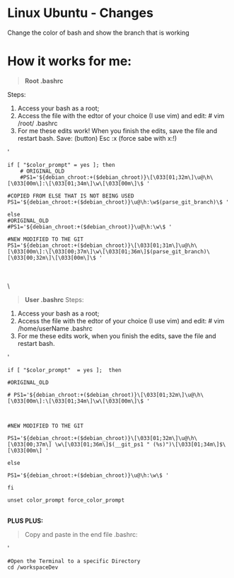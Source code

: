 # Linux Ubuntu - Changes
Change the color of bash and show the branch that is working

# How it works for me:

>  **Root .bashrc**

Steps:
1. Access your bash as a root;
2.  Access the file with the edtor of your choice (I use vim) and edit: \# vim /root/ .bashrc
3. For me these edits work! When you finish the edits, save the file and restart bash. Save: (button) Esc :x (force sabe with x:!)

'

    if [ "$color_prompt" = yes ]; then
        # ORIGINAL_OLD
        #PS1='${debian_chroot:+($debian_chroot)}\[\033[01;32m\]\u@\h\[\033[00m\]:\[\033[01;34m\]\w\[\033[00m\]\$ ' 

    #COPIED FROM ELSE THAT IS NOT BEING USED
    PS1='${debian_chroot:+($debian_chroot)}\u@\h:\w$(parse_git_branch)\$ '

    else
    #ORIGINAL_OLD
    #PS1='${debian_chroot:+($debian_chroot)}\u@\h:\w\$ '

    #NEW MODIFIED TO THE GIT
    PS1='${debian_chroot:+($debian_chroot)}\[\033[01;31m\]\u@\h\[\033[00m\]:\[\033[00;37m\]\w\[\033[01;36m\]$(parse_git_branch)\[\033[00;32m\]\[\033[00m\]\$ '
      
\
\
\
> **User .bashrc**
Steps:

1. Access your bash as a root;
2. Access the file with the edtor of your choice (I use vim) and edit: # vim /home/userName .bashrc
3. For me these edits work, when you finish the edits, save the file and restart bash.

'

    if [ "$color_prompt"  = yes ];  then
    
    #ORIGINAL_OLD
    
    # PS1='${debian_chroot:+($debian_chroot)}\[\033[01;32m\]\u@\h\[\033[00m\]:\[\033[01;34m\]\w\[\033[00m\]\$ '
    
      
    
    #NEW MODIFIED TO THE GIT
    
    PS1='${debian_chroot:+($debian_chroot)}\[\033[01;32m\]\u@\h\[\033[00;37m\] \w\[\033[01;36m\]$(__git_ps1 " (%s)")\[\033[01;34m\]$\[\033[00m\] '
    
    else
    
    PS1='${debian_chroot:+($debian_chroot)}\u@\h:\w\$ '
    
    fi
    
    unset color_prompt force_color_prompt
\
**PLUS PLUS:**

> Copy and paste in the end file .bashrc:

'

    #Open the Terminal to a specific Directory
    cd /workspaceDev
